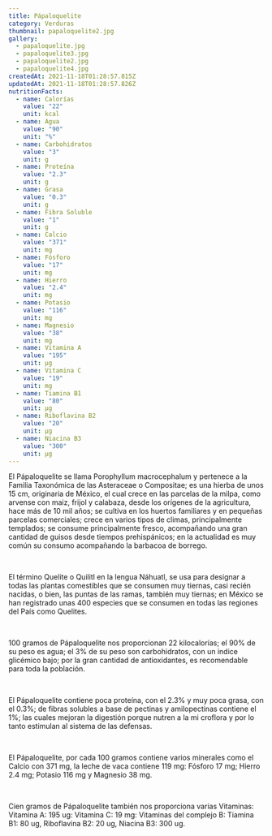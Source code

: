 ```yaml
---
title: Pápaloquelite
category: Verduras
thumbnail: papaloquelite2.jpg
gallery:
  - papaloquelite.jpg
  - papaloquelite3.jpg
  - papaloquelite2.jpg
  - papaloquelite4.jpg
createdAt: 2021-11-18T01:28:57.815Z
updatedAt: 2021-11-18T01:28:57.826Z
nutritionFacts:
  - name: Calorías
    value: "22"
    unit: kcal
  - name: Agua
    value: "90"
    unit: "%"
  - name: Carbohidratos
    value: "3"
    unit: g
  - name: Proteína
    value: "2.3"
    unit: g
  - name: Grasa
    value: "0.3"
    unit: g
  - name: Fibra Soluble
    value: "1"
    unit: g
  - name: Calcio
    value: "371"
    unit: mg
  - name: Fósforo
    value: "17"
    unit: mg
  - name: Hierro
    value: "2.4"
    unit: mg
  - name: Potasio
    value: "116"
    unit: mg
  - name: Magnesio
    value: "38"
    unit: mg
  - name: Vitamina A
    value: "195"
    unit: µg
  - name: Vitamina C
    value: "19"
    unit: mg
  - name: Tiamina B1
    value: "80"
    unit: µg
  - name: Riboflavina B2
    value: "20"
    unit: µg
  - name: Niacina B3
    value: "300"
    unit: µg
---
```

El Pápaloquelite se llama Porophyllum macrocephalum y pertenece a la Familia Taxonómica de las Asteraceae o Compositae; es una hierba de unos 15 cm, originaria de México, el cual crece en las parcelas de la milpa, como arvense con maiz, frijol y calabaza, desde los orígenes de la agricultura, hace más de 10 mil años; se cultiva en los huertos familiares y en pequeñas parcelas comerciales; crece en varios tipos de climas, principalmente templados; se consume principalmente fresco, acompañando una gran cantidad de guisos desde tiempos prehispánicos; en la actualidad es muy común su consumo acompañando la barbacoa de borrego.

<br/>

El término Quelite o Quilitl en la lengua Náhuatl, se usa para designar a todas las plantas comestibles que se consumen muy tiernas, casi recién nacidas, o bien, las puntas de las ramas, también muy tiernas; en México se han registrado unas 400 especies que se consumen en todas las regiones del País como Quelites.

<br/>

100 gramos de Pápaloquelite nos proporcionan 22 kilocalorías; el 90% de su peso es agua; el 3% de su peso son carbohidratos, con un indice glicémico bajo; por la gran cantidad de antioxidantes, es recomendable para toda la población.

<br/>

El Pápaloquelite contiene poca proteína, con el 2.3% y muy poca grasa, con el 0.3%; de fibras solubles a base de pectinas y amilopectinas contiene el 1%; las cuales mejoran la digestión porque nutren a la mi croflora y por lo tanto estimulan al sistema de las defensas.

<br/>

El Pápaloquelite, por cada 100 gramos contiene varios minerales como el Calcio con 371 mg, la leche de vaca contiene 119 mg: Fósforo 17 mg; Hierro 2.4 mg; Potasio 116 mg y Magnesio 38 mg.

<br/>

Cien gramos de Pápaloquelite también nos proporciona varias Vitaminas: Vitamina A: 195 ug: Vitamina C: 19 mg: Vitaminas del complejo B: Tiamina B1: 80 ug, Riboflavina B2: 20 ug, Niacina B3: 300 ug.